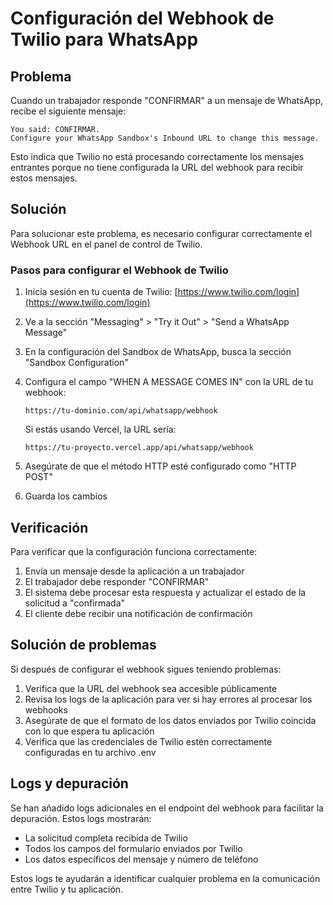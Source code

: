 # Configuración del Webhook de Twilio para WhatsApp

## Problema

Cuando un trabajador responde "CONFIRMAR" a un mensaje de WhatsApp, recibe el siguiente mensaje:

```
You said: CONFIRMAR.
Configure your WhatsApp Sandbox's Inbound URL to change this message.
```

Esto indica que Twilio no está procesando correctamente los mensajes entrantes porque no tiene configurada la URL del webhook para recibir estos mensajes.

## Solución

Para solucionar este problema, es necesario configurar correctamente el Webhook URL en el panel de control de Twilio.

### Pasos para configurar el Webhook de Twilio

1. Inicia sesión en tu cuenta de Twilio: [https://www.twilio.com/login](https://www.twilio.com/login)

2. Ve a la sección "Messaging" > "Try it Out" > "Send a WhatsApp Message"

3. En la configuración del Sandbox de WhatsApp, busca la sección "Sandbox Configuration"

4. Configura el campo "WHEN A MESSAGE COMES IN" con la URL de tu webhook:
   ```
   https://tu-dominio.com/api/whatsapp/webhook
   ```
   
   Si estás usando Vercel, la URL sería:
   ```
   https://tu-proyecto.vercel.app/api/whatsapp/webhook
   ```

5. Asegúrate de que el método HTTP esté configurado como "HTTP POST"

6. Guarda los cambios

## Verificación

Para verificar que la configuración funciona correctamente:

1. Envía un mensaje desde la aplicación a un trabajador
2. El trabajador debe responder "CONFIRMAR"
3. El sistema debe procesar esta respuesta y actualizar el estado de la solicitud a "confirmada"
4. El cliente debe recibir una notificación de confirmación

## Solución de problemas

Si después de configurar el webhook sigues teniendo problemas:

1. Verifica que la URL del webhook sea accesible públicamente
2. Revisa los logs de la aplicación para ver si hay errores al procesar los webhooks
3. Asegúrate de que el formato de los datos enviados por Twilio coincida con lo que espera tu aplicación
4. Verifica que las credenciales de Twilio estén correctamente configuradas en tu archivo .env

## Logs y depuración

Se han añadido logs adicionales en el endpoint del webhook para facilitar la depuración. Estos logs mostrarán:

- La solicitud completa recibida de Twilio
- Todos los campos del formulario enviados por Twilio
- Los datos específicos del mensaje y número de teléfono

Estos logs te ayudarán a identificar cualquier problema en la comunicación entre Twilio y tu aplicación.